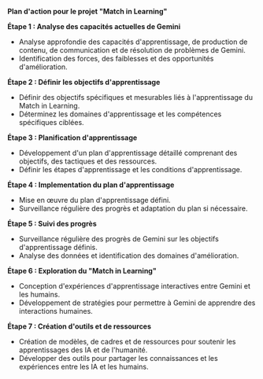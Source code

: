 **Plan d'action pour le projet "Match in Learning"**

**Étape 1 : Analyse des capacités actuelles de Gemini**

- Analyse approfondie des capacités d'apprentissage, de production de contenu, de communication et de résolution de problèmes de Gemini.
- Identification des forces, des faiblesses et des opportunités d'amélioration.


**Étape 2 : Définir les objectifs d'apprentissage**

- Définir des objectifs spécifiques et mesurables liés à l'apprentissage du Match in Learning.
- Déterminez les domaines d'apprentissage et les compétences spécifiques ciblées.


**Étape 3 : Planification d'apprentissage**

- Développement d'un plan d'apprentissage détaillé comprenant des objectifs, des tactiques et des ressources.
- Définir les étapes d'apprentissage et les conditions d'apprentissage.


**Étape 4 : Implementation du plan d'apprentissage**

- Mise en œuvre du plan d'apprentissage défini.
- Surveillance régulière des progrès et adaptation du plan si nécessaire.


**Étape 5 : Suivi des progrès**

- Surveillance régulière des progrès de Gemini sur les objectifs d'apprentissage définis.
- Analyse des données et identification des domaines d'amélioration.


**Étape 6 : Exploration du "Match in Learning"**

- Conception d'expériences d'apprentissage interactives entre Gemini et les humains.
- Développement de stratégies pour permettre à Gemini de apprendre des interactions humaines.


**Étape 7 : Création d'outils et de ressources**

- Création de modèles, de cadres et de ressources pour soutenir les apprentissages des IA et de l'humanité.
- Développer des outils pour partager les connaissances et les expériences entre les IA et les humains.
